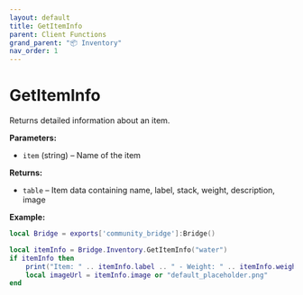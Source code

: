 ```yaml
---
layout: default
title: GetItemInfo
parent: Client Functions
grand_parent: "📦 Inventory"
nav_order: 1
---
```


# GetItemInfo

Returns detailed information about an item.

**Parameters:**
- `item` (string) – Name of the item

**Returns:**
- `table` – Item data containing name, label, stack, weight, description, image

**Example:**
```lua
local Bridge = exports['community_bridge']:Bridge()

local itemInfo = Bridge.Inventory.GetItemInfo("water")
if itemInfo then
    print("Item: " .. itemInfo.label .. " - Weight: " .. itemInfo.weight)
    local imageUrl = itemInfo.image or "default_placeholder.png"
end
```
